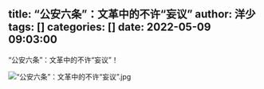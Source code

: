 title: “公安六条”：文革中的不许“妄议”
author: 洋少
tags: []
categories: []
date: 2022-05-09 09:03:00
---
“公安六条”：文革中的不许“妄议”！
<!-- more -->
![“公安六条”：文革中的不许“妄议”.jpg](http://124.220.167.166:8081/i/2022/05/09/6278680e5d2f6.jpg)